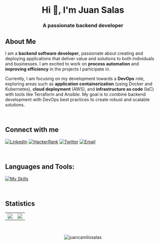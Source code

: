 <h1 align="center">Hi 👋, I'm Juan Salas</h1>
<h3 align="center">A passionate backend developer</h3>

## About Me
I am a **backend software developer**, passionate about creating and deploying applications that deliver value and solutions to both individuals and businesses. I am excited to work on **process automation** and **improving efficiency** in the projects I participate in.

Currently, I am focusing on my development towards a **DevOps** role, exploring areas such as **application containerization** (using Docker and Kubernetes), **cloud deployment** (AWS), and **infrastructure as code** (IaC) with tools like Terraform and Ansible. My goal is to combine backend development with DevOps best practices to create robust and scalable solutions.

<br>

## Connect with me
[![LinkedIn](https://img.shields.io/badge/LinkedIn-blue?logo=linkedin&style=for-the-badge)](https://www.linkedin.com/in/juan-salas-developer/)
[![HackerRank](https://img.shields.io/badge/HackerRank-grey?logo=hackerrank&style=for-the-badge)](https://www.hackerrank.com/juansalasprogra1)
[![Twitter](https://img.shields.io/badge/Follow-black?logo=x&style=for-the-badge)](https://twitter.com/arquitectonomad)
[![Email](https://img.shields.io/badge/Email_Me-red?logo=gmail&logoColor=white&style=for-the-badge)](mailto:juansalasprogrammer@gmail.com?subject=Hi%20Juan&body=Message)

<br>

## Languages and Tools:
[![My Skills](https://skillicons.dev/icons?i=aws,docker,linux,git,nodejs,express,react,js,ts,html,css)](https://skillicons.dev)

<br>

## Statistics
<table>
  <tr>
    <td align="center" style="padding=0;width=50%;">
      <img align="center" style="padding=0;" src="https://grs.quantumly.dev/api/?username=JuanCamiloSalas&bg_color=000000&theme=dracula&show_icons=true&hide_border=true&hide_title=true&count_private=true&include_all_commits=true" />
    </td>
    <td align="center" style="padding=0;width=50%;">
      <img align="center" style="padding=0;" src="https://grs.quantumly.dev/api/top-langs/?username=JuanCamiloSalas&bg_color=000000&layout=compact&show_icons=true&title_color=ffffff&text_color=9f9f9f&hide_border=true&icon_color=00000000&count_private=true&theme=dracula" />
    </td>
  </tr>
</table>

<br>

<p align="center"> <img src="https://komarev.com/ghpvc/?username=juancamilosalas&label=Profile%20views&style=for-the-badge" alt="juancamilosalas" /> </p>
